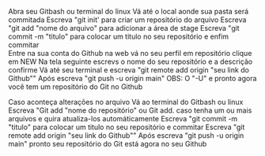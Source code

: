 Abra seu Gitbash ou terminal do linux
Vá até o local aonde sua pasta será commitada
Escreva "git init' para criar um repositório do arquivo
Escreva "git add "nome do arquivo" para adicionar a área de stage
Escreva "git commit -m "titulo" para colocar um titulo no seu  repositório e enfim commitar   
Entre na sua conta do Github na web vá no seu perfil em repositório clique em NEW 
Na tela seguinte escrevs o nome do seu repositório e a descrição confirme
Vá até seu terminal e escreva "git remote add origin "seu link do Github""
Após escreva "git push -u origin main"    OBS: O "-U" e pronto agora você tem um repositório do Git no Github

Caso aconteça alterações no arquivo 
Vá ao terminal do Gitbash ou linux 
Escreva "Git add "nome do repositório" ou Git add. caso tenha um ou mais arquivos e quira atualiza-los automáticamente
Escreva "git commit -m "titulo" para colocar um titulo no seu repositório e commitar
Escreva "git remote add origin "seu link do Github""
Após escreva "git push -u origin main"   pronto seu repositório do Git está agora no seu Github


